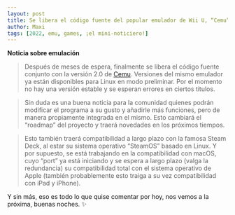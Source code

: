 ```yaml
---
layout: post
title: Se libera el código fuente del popular emulador de Wii U, “Cemu”.
author: Maxi
tags: [2022, emu, games, ¡el mini-noticiero!]
---
```


__Noticia sobre emulación__

> Después de meses de espera, finalmente se libera el código fuente conjunto con la versión 2.0 de [Cemu](https://github.com/cemu-project/Cemu). Versiones del mismo emulador ya están disponibles para Linux en modo preliminar. Por el momento no hay una versión estable y se esperan errores en ciertos títulos.

> Sin duda es una buena noticia para la comunidad quienes podrán modificar el programa a su gusto y añadirle más funciones, pero de manera propiamente integrada en el mismo. Esto cambiará el “roadmap” del proyecto y traerá novedades en los próximos tiempos.

> Esto también traerá compatibilidad a largo plazo con la famosa Steam Deck, al estar su sistema operativo “SteamOS” basado en Linux. Y por supuesto, se está trabajando en la compatibilidad con macOS, cuyo “port” ya está iniciando y se espera a largo plazo (valga la redundancia) su compatibilidad total con el sistema operativo de Apple (también probablemente esto traiga a su vez compatibilidad con iPad y iPhone).

Y sin más, eso es todo lo que quise comentar por hoy, nos vemos a la próxima, buenas noches. ✨
